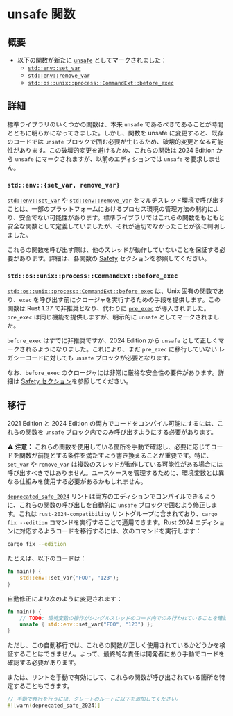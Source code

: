 <!--
# Unsafe functions
-->

# unsafe 関数

<!--
## Summary
-->

## 概要

<!--
- The following functions are now marked [`unsafe`]:
    - [`std::env::set_var`]
    - [`std::env::remove_var`]
    - [`std::os::unix::process::CommandExt::before_exec`]
-->

- 以下の関数が新たに [`unsafe`] としてマークされました：
    - [`std::env::set_var`]
    - [`std::env::remove_var`]
    - [`std::os::unix::process::CommandExt::before_exec`]

<!--
[`unsafe`]: ../../reference/unsafe-keyword.html#unsafe-functions-unsafe-fn
[`std::env::set_var`]: ../../std/env/fn.set_var.html
[`std::env::remove_var`]: ../../std/env/fn.remove_var.html
[`std::os::unix::process::CommandExt::before_exec`]: ../../std/os/unix/process/trait.CommandExt.html#method.before_exec
-->

[`unsafe`]: https://doc.rust-lang.org/reference/unsafe-keyword.html#unsafe-functions-unsafe-fn
[`std::env::set_var`]: https://doc.rust-lang.org/std/env/fn.set_var.html
[`std::env::remove_var`]: https://doc.rust-lang.org/std/env/fn.remove_var.html
[`std::os::unix::process::CommandExt::before_exec`]: https://doc.rust-lang.org/std/os/unix/process/trait.CommandExt.html#method.before_exec

<!--
## Details
-->

## 詳細

<!--
Over time it has become evident that certain functions in the standard library should have been marked as `unsafe`. However, adding `unsafe` to a function can be a breaking change since it requires existing code to be placed in an `unsafe` block. To avoid the breaking change, these functions are marked as `unsafe` starting in the 2024 Edition, while not requiring `unsafe` in previous editions.
-->

標準ライブラリのいくつかの関数は、本来 `unsafe` であるべきであることが時間とともに明らかになってきました。しかし、関数を unsafe に変更すると、既存のコードでは `unsafe` ブロックで囲む必要が生じるため、破壊的変更となる可能性があります。この破壊的変更を避けるため、これらの関数は 2024 Edition から `unsafe` にマークされますが、以前のエディションでは `unsafe` を要求しません。

<!--
### `std::env::{set_var, remove_var}`
-->

### `std::env::{set_var, remove_var}`

<!--
It can be unsound to call [`std::env::set_var`] or [`std::env::remove_var`] in a multi-threaded program due to safety limitations of the way the process environment is handled on some platforms. The standard library originally defined these as safe functions, but it was later determined that was not correct.
-->

[`std::env::set_var`] や [`std::env::remove_var`] をマルチスレッド環境で呼び出すことは、一部のプラットフォームにおけるプロセス環境の管理方法の制約により、安全でない可能性があります。標準ライブラリではこれらの関数をもともと安全な関数として定義していましたが、それが適切でなかったことが後に判明しました。

<!--
It is important to ensure that these functions are not called when any other thread might be running. See the [Safety] section of the function documentation for more details.
-->

これらの関数を呼び出す際は、他のスレッドが動作していないことを保証する必要があります。詳細は、各関数の [Safety] セクションを参照してください。

<!--
[Safety]: ../../std/env/fn.set_var.html#safety
-->

[Safety]: https://doc.rust-lang.org/std/env/fn.set_var.html#safety

<!--
### `std::os::unix::process::CommandExt::before_exec`
-->

### `std::os::unix::process::CommandExt::before_exec`

<!--
The [`std::os::unix::process::CommandExt::before_exec`] function is a unix-specific function which provides a way to run a closure before calling `exec`. This function was deprecated in the 1.37 release, and replaced with [`pre_exec`] which does the same thing, but is marked as `unsafe`.
-->

[`std::os::unix::process::CommandExt::before_exec`] は、Unix 固有の関数であり、`exec` を呼び出す前にクロージャを実行するための手段を提供します。この関数は Rust 1.37 で非推奨となり、代わりに [`pre_exec`] が導入されました。`pre_exec` は同じ機能を提供しますが、明示的に `unsafe` としてマークされました。

<!--
Even though `before_exec` is deprecated, it is now correctly marked as `unsafe` starting in the 2024 Edition. This should help ensure that any legacy code which has not already migrated to `pre_exec` to require an `unsafe` block.
-->

`before_exec` はすでに非推奨ですが、2024 Edition から `unsafe` として正しくマークされるようになりました。これにより、まだ `pre_exec` に移行していない レガシーコードに対しても `unsafe` ブロックが必要となります。

<!--
There are very strict safety requirements for the `before_exec` closure to satisfy. See the [Safety section][pre-exec-safety] for more details.
-->

なお、`before_exec` のクロージャには非常に厳格な安全性の要件があります。詳細は [Safety セクション][pre-exec-safety]を参照してください。

<!--
[`pre_exec`]: ../../std/os/unix/process/trait.CommandExt.html#tymethod.pre_exec
[pre-exec-safety]: ../../std/os/unix/process/trait.CommandExt.html#notes-and-safety
-->

[`pre_exec`]: https://doc.rust-lang.org/std/os/unix/process/trait.CommandExt.html#tymethod.pre_exec
[pre-exec-safety]: https://doc.rust-lang.org/std/os/unix/process/trait.CommandExt.html#notes-and-safety

<!--
## Migration
-->

## 移行

<!--
To make your code compile in both the 2021 and 2024 editions, you will need to make sure that these functions are called only from within `unsafe` blocks.
-->

2021 Edition と 2024 Edition の両方でコードをコンパイル可能にするには、これらの関数を `unsafe` ブロック内でのみ呼び出すようにする必要があります。

<!--
**⚠ Caution**: It is important that you manually inspect the calls to these functions and possibly rewrite your code to satisfy the preconditions of those functions. In particular, `set_var` and `remove_var` should not be called if there might be multiple threads running. You may need to elect to use a different mechanism other than environment variables to manage your use case.
-->

**⚠ 注意：** これらの関数を使用している箇所を手動で確認し、必要に応じてコードを関数が前提とする条件を満たすよう書き換えることが重要です。特に、`set_var` や `remove_var` は複数のスレッドが動作している可能性がある場合には呼び出すべきではありません。ユースケースを管理するために、環境変数とは異なる仕組みを使用する必要があるかもしれません。

<!--
The [`deprecated_safe_2024`] lint will automatically modify any use of these functions to be wrapped in an `unsafe` block so that it can compile on both editions. This lint is part of the `rust-2024-compatibility` lint group, which will automatically be applied when running `cargo fix --edition`. To migrate your code to be Rust 2024 Edition compatible, run:
-->

[`deprecated_safe_2024`] リントは両方のエディションでコンパイルできるように、これらの関数の呼び出しを自動的に `unsafe` ブロックで囲むよう修正します。これは `rust-2024-compatibility` リントグループに含まれており、`cargo fix --edition` コマンドを実行することで適用できます。Rust 2024 エディションに対応するようコードを移行するには、次のコマンドを実行します：


```sh
cargo fix --edition
```

<!--
For example, this will change:
-->

たとえば、以下のコードは：

```rust
fn main() {
    std::env::set_var("FOO", "123");
}
```

<!--
to be:
-->

自動修正により次のように変更されます：

<!--
```rust
fn main() {
    // TODO: Audit that the environment access only happens in single-threaded code.
    unsafe { std::env::set_var("FOO", "123") };
}
```
-->


```rust
fn main() {
    // TODO: 環境変数の操作がシングルスレッドのコード内でのみ行われていることを確認する。
    unsafe { std::env::set_var("FOO", "123") };
}
```

<!--
Just beware that this automatic migration will not be able to verify that these functions are being used correctly. It is still your responsibility to manually review their usage.
-->

ただし、この自動移行では、これらの関数が正しく使用されているかどうかを検証することはできません。よって、最終的な責任は開発者にあり手動でコードを確認する必要があります。

<!--
Alternatively, you can manually enable the lint to find places these functions are called:
-->

または、リントを手動で有効にして、これらの関数が呼び出されている箇所を特定することもできます。

<!--
```rust
// Add this to the root of your crate to do a manual migration.
#![warn(deprecated_safe_2024)]
```
-->

```rust
// 手動で移行を行うには、クレートのルートに以下を追加してください。
#![warn(deprecated_safe_2024)]
```

<!--
[`deprecated_safe_2024`]: ../../rustc/lints/listing/allowed-by-default.html#deprecated-safe-2024
-->

[`deprecated_safe_2024`]: https://doc.rust-lang.org/rustc/lints/listing/allowed-by-default.html#deprecated-safe-2024